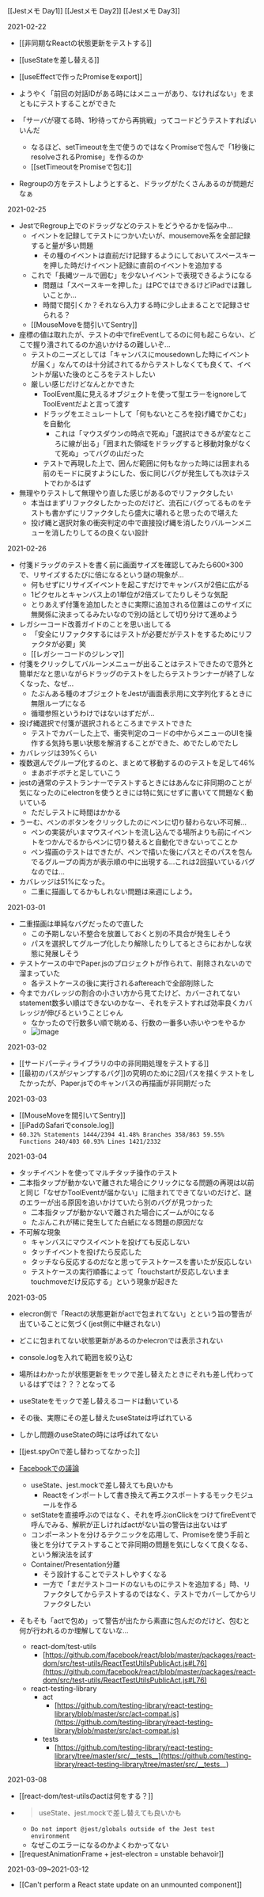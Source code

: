 
[[Jestメモ Day1]]
[[Jestメモ Day2]]
[[Jestメモ Day3]]

2021-02-22
- [[非同期なReactの状態更新をテストする]]
- [[useStateを差し替える]]
- [[useEffectで作ったPromiseをexport]]
- ようやく「前回の対話IDがある時にはメニューがあり、なければない」をまともにテストすることができた

- 「サーバが寝てる時、1秒待ってから再挑戦」ってコードどうテストすればいいんだ
    - なるほど、setTimeoutを生で使うのではなくPromiseで包んで「1秒後にresolveされるPromise」を作るのか
    - [[setTimeoutをPromiseで包む]]

- Regroupの方をテストしようとすると、ドラッグがたくさんあるのが問題だなぁ

2021-02-25
- JestでRegroup上でのドラッグなどのテストをどうやるかを悩み中…
    - イベントを記録してテストにつかいたいが、mousemove系を全部記録すると量が多い問題
        - その種のイベントは直前だけ記録するようにしておいてスペースキーを押した時だけイベント記録に直前のイベントを追加する
    - これで「長縄ツールで囲む」を少ないイベントで表現できるようになる
        - 問題は「スペースキーを押した」はPCではできるけどiPadでは難しいことか…
        - 時間で間引くか？それなら入力する時に少し止まることで記録させられる？
    - [[MouseMoveを間引いてSentry]]
- 座標の値は取れたが、テストの中でfireEventしてるのに何も起こらない、どこで握り潰されてるのか追いかけるの難しいぞ…
    - テストのニーズとしては「キャンバスにmousedownした時にイベントが届く」なんてのは十分試されてるからテストしなくても良くて、イベントが届いた後のところをテストしたい
    - 厳しい感じだけどなんとかできた
        - ToolEvent風に見えるオブジェクトを使って型エラーをignoreしてToolEventだよと言って渡す
        - ドラッグをエミュレートして「何もないところを投げ縄でかこむ」を自動化
            - これは「マウスダウンの時点で死ぬ」「選択はできるが変なところに線が出る」「囲まれた領域をドラッグすると移動対象がなくて死ぬ」ってバグの山だった
        - テストで再現した上で、囲んだ範囲に何もなかった時には囲まれる前のモードに戻すようにした、仮に同じバグが発生しても次はテストでわかるはず
- 無理やりテストして無理やり直した感じがあるのでリファクタしたい
    - 本当はまずリファクタしたかったのだけど、流石にバグってるものをテストも書かずにリファクタしたら盛大に壊れると思ったので堪えた
    - 投げ縄と選択対象の衝突判定の中で直接投げ縄を消したりバルーンメニューを消したりしてるの良くない設計

2021-02-26
- 付箋ドラッグのテストを書く前に画面サイズを確認してみたら600×300で、リサイズするたびに倍になるという謎の現象が…
    - 何もせずにリサイズイベントを起こすだけでキャンバスが2倍に広がる
    - 1ピクセルとキャンバス上の1単位が2倍ズレてたりしそうな気配
    - とりあえず付箋を追加したときに実際に追加される位置はこのサイズに無関係に決まってるみたいなので別の話として切り分けて進めよう
- レガシーコード改善ガイドのことを思い出してる
    - 「安全にリファクタするにはテストが必要だがテストをするためにリファクタが必要」笑
    - [[レガシーコードのジレンマ]]
- 付箋をクリックしてバルーンメニューが出ることはテストできたので意外と簡単だなと思いながらドラッグのテストをしたらテストランナーが終了しなくなった、なぜ…
    - たぶんある種のオブジェクトをJestが画面表示用に文字列化するときに無限ループになる
    - 循環参照というわけではないはずだが…
- 投げ縄選択で付箋が選択されるところまでテストできた
    - テストでカバーした上で、衝突判定のコードの中からメニューのUIを操作する気持ち悪い状態を解消することができた、めでたしめでたし
- カバレッジは39%くらい
- 複数選んでグループ化するのと、まとめて移動するののテストを足して46%
    - まあボチボチと足していこう
- jestの通常のテストランナーでテストするときにはあんなに非同期のことが気になったのにelectronを使うときには特に気にせずに書いてて問題なく動いている
    - ただしテストに時間はかかる
- うーむ、ペンのボタンをクリックしたのにペンに切り替わらない不可解…
    - ペンの実装がいまマウスイベントを流し込んでる場所よりも前にイベントをつかんでるからペンに切り替えると自動化できないってことか
    - ペン描画のテストはできたが、ペンで描いた後にパスとそのパスを包んでるグループの両方が表示順の中に出現する…これは2回描いているバグなのでは…
- カバレッジは51%になった。
    - 二重に描画してるかもしれない問題は来週にしよう。

2021-03-01
- 二重描画は単純なバグだったので直した
    - この予期しない不整合を放置しておくと別の不具合が発生しそう
    - パスを選択してグループ化したり解除したりしてるとさらにおかしな状態に発展しそう
- テストケースの中でPaper.jsのプロジェクトが作られて、削除されないので溜まっていた
    - 各テストケースの後に実行されるaftereachで全部削除した
- 今までカバレッジの割合の小さい方から見てたけど、カバーされてないstatement数多い順はできないのかなー、それをテストすれば効率良くカバレッジが伸びるということじゃん
    - なかったので行数多い順で眺める、行数の一番多い赤いやつをやるか
    - ![image](https://gyazo.com/b795c664b893480f62eb605cabcdaf41/thumb/1000)

2021-03-02
- [[サードパーティライブラリの中の非同期処理をテストする]]
- [[最初のパスがジャンプするバグ]]の究明のために2回パスを描くテストをしたかったが、Paper.jsでのキャンバスの再描画が非同期だった

2021-03-03
- [[MouseMoveを間引いてSentry]]
- [[iPadのSafariでconsole.log]]
- `60.32% Statements 1444/2394 41.48% Branches 358/863 59.55% Functions 240/403 60.93% Lines 1421/2332`

2021-03-04
- タッチイベントを使ってマルチタッチ操作のテスト
- 二本指タップが動かないで離された場合にクリックになる問題の再現は以前と同じ「なぜかToolEventが届かない」に阻まれてできてないのだけど、謎のエラーが出る原因を追いかけていたら別のバグが見つかった
    - 二本指タップが動かないで離された場合にズームが0になる
    - たぶんこれが稀に発生してた白紙になる問題の原因だな
- 不可解な現象
    - キャンバスにマウスイベントを投げても反応しない
    - タッチイベントを投げたら反応した
    - タッチなら反応するのだなと思ってテストケースを書いたが反応しない
    - テストケースの実行順番によって「touchstartが反応しないままtouchmoveだけ反応する」という現象が起きた

2021-03-05
- elecron側で「Reactの状態更新がactで包まれてない」とという旨の警告が出ていることに気づく(jest側に中継されない)
- どこに包まれてない状態更新があるのかelecronでは表示されない
- console.logを入れて範囲を絞り込む
- 場所はわかったが状態更新をモックで差し替えたときにそれも差し代わっているはずでは？？？となってる
- useStateをモックで差し替えるコードは動いている
- その後、実際にその差し替えたuseStateは呼ばれている
- しかし問題のuseStateの時には呼ばれてない
- [[jest.spyOnで差し替わってなかった]]
- [Facebookでの議論](https://www.facebook.com/1129148772/posts/10224268346672864/?d=n)
    - useState、jest.mockで差し替えても良いかも
        - Reactをインポートして書き換えて再エクスポートするモックモジュールを作る
    - setStateを直接呼ぶのではなく、それを呼ぶonClickをつけてfireEventで呼んでみる、解釈が正しければactがない旨の警告は出ないはず
    - コンポーネントを分けるテクニックを応用して、Promiseを使う手前と後とを分けてテストすることで非同期の問題を気にしなくて良くなる、という解決法を試す
    - Container/Presentation分離
        - そう設計することでテストしやすくなる
        - 一方で「まだテストコードのないものにテストを追加する」時、リファクタしてからテストするのではなく、テストでカバーしてからリファクタしたい

- そもそも「actで包め」って警告が出たから素直に包んだのだけど、包むと何が行われるのか理解してないな…
    - react-dom/test-utils
        - [https://github.com/facebook/react/blob/master/packages/react-dom/src/test-utils/ReactTestUtilsPublicAct.js#L76](https://github.com/facebook/react/blob/master/packages/react-dom/src/test-utils/ReactTestUtilsPublicAct.js#L76)
    - react-testing-library
        - act
            - [https://github.com/testing-library/react-testing-library/blob/master/src/act-compat.js](https://github.com/testing-library/react-testing-library/blob/master/src/act-compat.js)
        - tests
            - [https://github.com/testing-library/react-testing-library/tree/master/src/__tests__](https://github.com/testing-library/react-testing-library/tree/master/src/__tests__)

2021-03-08
- [[react-dom/test-utilsのactは何をする？]]
- > useState、jest.mockで差し替えても良いかも
    - `Do not import @jest/globals outside of the Jest test environment`
    - なぜこのエラーになるのかよくわかってない
- [[requestAnimationFrame + jest-electron = unstable behavoir]]

2021-03-09~2021-03-12
- [[Can't perform a React state update on an unmounted component]]